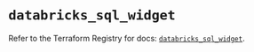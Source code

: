 # `databricks_sql_widget`

Refer to the Terraform Registry for docs: [`databricks_sql_widget`](https://registry.terraform.io/providers/databricks/databricks/1.92.0/docs/resources/sql_widget).
